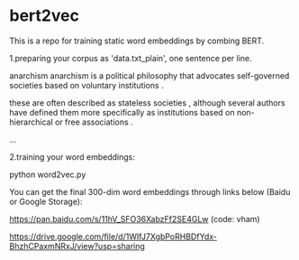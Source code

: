 # bert2vec

This is a repo for training static word embeddings by combing BERT.


1.preparing your corpus as 'data.txt_plain', one sentence per line.

anarchism anarchism is a political philosophy that advocates self-governed societies based on voluntary institutions .

these are often described as stateless societies , although several authors have defined them more specifically as institutions based on non-hierarchical or free associations .

...


2.training your word embeddings:

python word2vec.py


You can get the final 300-dim word embeddings through links below (Baidu or Google Storage):

https://pan.baidu.com/s/11hV_SFO36XabzFf2SE4GLw  (code: vham) 

https://drive.google.com/file/d/1WIfJ7XgbPoRHBDfYdx-BhzhCPaxmNRxJ/view?usp=sharing
